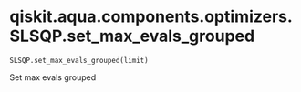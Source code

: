 # qiskit.aqua.components.optimizers.SLSQP.set\_max\_evals\_grouped

`SLSQP.set_max_evals_grouped(limit)`

Set max evals grouped
